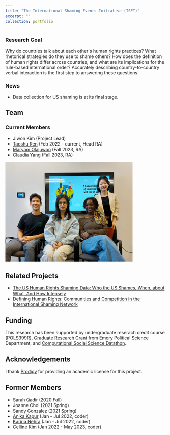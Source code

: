 ```yaml
---
title: "The International Shaming Events Initiative (ISEI)"
excerpt: ""
collection: portfolio
---
```

### Research Goal
Why do countries talk about each other's human rights practices? What rhetorical strategies do they use to shame others? How does the definition of human rights differ across countries, and what are its implications for the rule-based international order? Accurately describing country-to-country verbal interaction is the first step to answering these questions.

### News
* Data collection for US shaming is at its final stage.

## Team
### Current Members
* Jiwon Kim (Project Lead)
* [Taoshu Ren](https://j1wonkim.github.io/taoshu/) (Feb 2022 - current, Head RA)
* [Maryam Olajuwon](https://j1wonkim.github.io/maryam/) (Fall 2023, RA)
* [Claudia Yang](https://j1wonkim.github.io/claudia/) (Fall 2023, RA)

<img src='/images/ISEI_picture_f23.jpg' alt = "Group Picture" width="400">

## Related Projects
* [The US Human Rights Shaming Data: Who the US Shames, When, about What, And How Intensely](https://j1wonkim.github.io/research/ise)
* [Defining Human Rights: Communities and Competition in the International Shaming Network](https://j1wonkim.github.io/research/network/)

## Funding
This research has been supported by undergraduate reserach credit course (POLS399R), [Graduate Research Grant](http://polisci.emory.edu/home/graduate/graduate-research-grant.html) from Emory Political Science Department, and [Computational Social Science Datathon](https://sites.google.com/view/css-workshop-datathon).

## Acknowledgements
I thank [Prodigy](https://prodi.gy/) for providing an academic license for this project.

## Former Members
* Sarah Qadir (2020 Fall)
* Joanne Choi (2021 Spring)
* Sandy Gonzalez (2021 Spring) 
* [Anika Kapur](https://j1wonkim.github.io/anika/) (Jan - Jul 2022, coder)
* [Karina Nehra](https://j1wonkim.github.io/karina/) (Jan - Jul 2022, coder)
* [Celline Kim](https://j1wonkim.github.io/celline/) (Jan 2022 - May 2023, coder)





